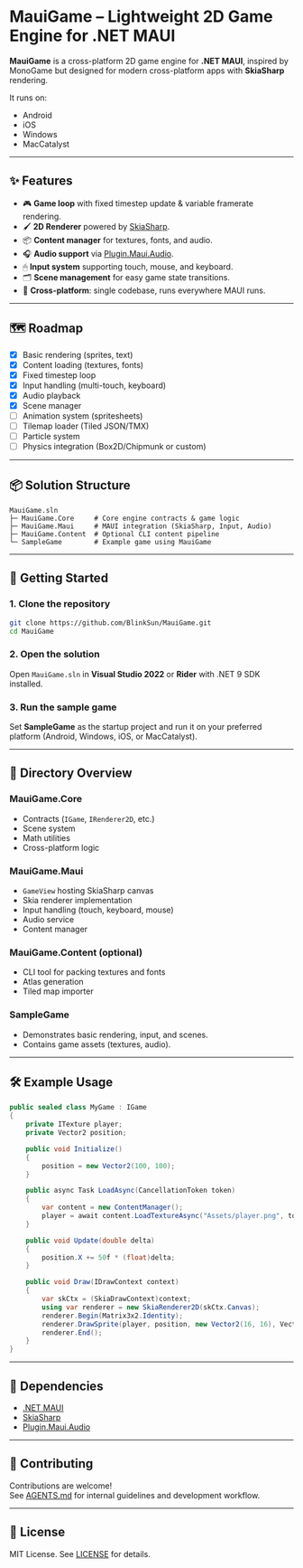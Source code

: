 ﻿# MauiGame – Lightweight 2D Game Engine for .NET MAUI

**MauiGame** is a cross-platform 2D game engine for **.NET MAUI**, inspired by MonoGame but designed for modern cross-platform apps with **SkiaSharp** rendering.

It runs on:
- Android
- iOS
- Windows
- MacCatalyst

---

## ✨ Features

- 🎮 **Game loop** with fixed timestep update & variable framerate rendering.
- 🖌 **2D Renderer** powered by [SkiaSharp](https://github.com/mono/SkiaSharp).
- 📦 **Content manager** for textures, fonts, and audio.
- 🎧 **Audio support** via [Plugin.Maui.Audio](https://github.com/jfversluis/Plugin.Maui.Audio).
- 🖱 **Input system** supporting touch, mouse, and keyboard.
- 🗂 **Scene management** for easy game state transitions.
- 📜 **Cross-platform**: single codebase, runs everywhere MAUI runs.

---

## 🗺 Roadmap

- [x] Basic rendering (sprites, text)
- [x] Content loading (textures, fonts)
- [x] Fixed timestep loop
- [x] Input handling (multi-touch, keyboard)
- [x] Audio playback
- [x] Scene manager
- [ ] Animation system (spritesheets)
- [ ] Tilemap loader (Tiled JSON/TMX)
- [ ] Particle system
- [ ] Physics integration (Box2D/Chipmunk or custom)

---

## 📦 Solution Structure

```text
MauiGame.sln
├─ MauiGame.Core     # Core engine contracts & game logic
├─ MauiGame.Maui     # MAUI integration (SkiaSharp, Input, Audio)
├─ MauiGame.Content  # Optional CLI content pipeline
└─ SampleGame        # Example game using MauiGame
```

---

## 🚀 Getting Started

### 1. Clone the repository
```bash
git clone https://github.com/BlinkSun/MauiGame.git
cd MauiGame
```

### 2. Open the solution
Open `MauiGame.sln` in **Visual Studio 2022** or **Rider** with .NET 9 SDK installed.

### 3. Run the sample game
Set **SampleGame** as the startup project and run it on your preferred platform (Android, Windows, iOS, or MacCatalyst).

---

## 📂 Directory Overview

### MauiGame.Core
- Contracts (`IGame`, `IRenderer2D`, etc.)
- Scene system
- Math utilities
- Cross-platform logic

### MauiGame.Maui
- `GameView` hosting SkiaSharp canvas
- Skia renderer implementation
- Input handling (touch, keyboard, mouse)
- Audio service
- Content manager

### MauiGame.Content (optional)
- CLI tool for packing textures and fonts
- Atlas generation
- Tiled map importer

### SampleGame
- Demonstrates basic rendering, input, and scenes.
- Contains game assets (textures, audio).

---

## 🛠 Example Usage

```csharp
public sealed class MyGame : IGame
{
    private ITexture player;
    private Vector2 position;

    public void Initialize()
    {
        position = new Vector2(100, 100);
    }

    public async Task LoadAsync(CancellationToken token)
    {
        var content = new ContentManager();
        player = await content.LoadTextureAsync("Assets/player.png", token);
    }

    public void Update(double delta)
    {
        position.X += 50f * (float)delta;
    }

    public void Draw(IDrawContext context)
    {
        var skCtx = (SkiaDrawContext)context;
        using var renderer = new SkiaRenderer2D(skCtx.Canvas);
        renderer.Begin(Matrix3x2.Identity);
        renderer.DrawSprite(player, position, new Vector2(16, 16), Vector2.One, 0f, null);
        renderer.End();
    }
}
```

---

## 🧩 Dependencies

- [.NET MAUI](https://learn.microsoft.com/dotnet/maui/)
- [SkiaSharp](https://github.com/mono/SkiaSharp)
- [Plugin.Maui.Audio](https://github.com/jfversluis/Plugin.Maui.Audio)

---

## 🤝 Contributing

Contributions are welcome!  
See [AGENTS.md](AGENTS.md) for internal guidelines and development workflow.

---

## 📜 License

MIT License. See [LICENSE](LICENSE) for details.
